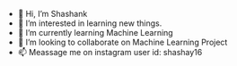 - 👋 Hi, I’m Shashank
- 👀 I’m interested in learning new things.
- 🌱 I’m currently learning Machine Learning
- 💞️ I’m looking to collaborate on Machine Learning Project
- 📫 Meassage me on instagram user id: shashay16  

<!---
shashay1997/shashay1997 is a ✨ special ✨ repository because its `README.md` (this file) appears on your GitHub profile.
You can click the Preview link to take a look at your changes.
--->
